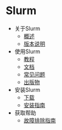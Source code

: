 # Slurm

+ 关于Slurm
    + [概述](slurm-overview.md)
    + [版本说明](https://slurm.schedmd.com/news.html)
+ 使用Slurm
    + [教程](slurm-tutorials.md)
    + [文档](slurm-documentation.md)
    + [常见问题](https://slurm.schedmd.com/faq.html)
    + [出版物](https://slurm.schedmd.com/publications.html)
+ 安装Slurm
    + [下载](slurm-download.md)
    + [安装指南](https://slurm.schedmd.com/quickstart_admin.html)
+ 获取帮助
    + [故障排除指南](https://slurm.schedmd.com/troubleshoot.html)




